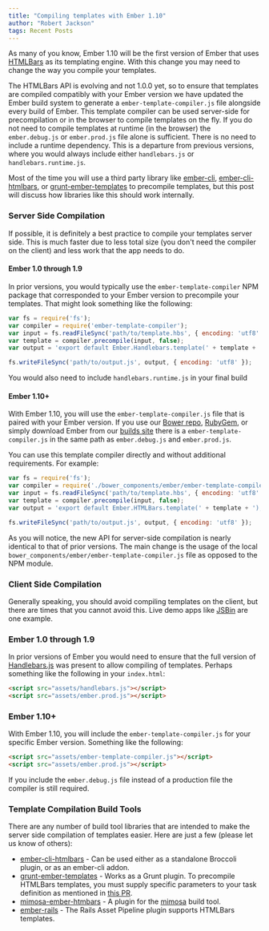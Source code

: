 ```yaml
---
title: "Compiling templates with Ember 1.10"
author: "Robert Jackson"
tags: Recent Posts
---
```


As many of you know, Ember 1.10 will be the first version of Ember that uses [HTMLBars](https://github.com/tildeio/htmlbars) as its templating engine. With this change you may need to change the way you compile your templates.

The HTMLBars API is evolving and not 1.0.0 yet, so to ensure that templates are compiled compatibly with your Ember version we have updated the Ember build system to generate a `ember-template-compiler.js` file alongside every build of Ember. This template compiler can be used server-side for precompilation or in the browser to compile templates on the fly. If you do not need to compile templates at runtime (in the browser) the `ember.debug.js` or `ember.prod.js` file alone is sufficient. There is no need to include a runtime dependency. This is a departure from previous versions, where you would always include either `handlebars.js` or `handlebars.runtime.js`.

Most of the time you will use a third party library like [ember-cli](https://github.com/ember-cli/ember-cli), [ember-cli-htmlbars](https://github.com/rondale-sc/ember-cli-htmlbars), or [grunt-ember-templates](https://github.com/dgeb/grunt-ember-templates) to precompile templates, but this post will discuss how libraries like this should work internally.

### Server Side Compilation

If possible, it is definitely a best practice to compile your templates server side. This is much faster due to less total size (you don't need the compiler on the client) and less work that the app needs to do.

#### Ember 1.0 through 1.9

In prior versions, you would typically use the `ember-template-compiler` NPM package that corresponded to your Ember version to precompile your templates. That might look something like the following:

```javascript
var fs = require('fs');
var compiler = require('ember-template-compiler');
var input = fs.readFileSync('path/to/template.hbs', { encoding: 'utf8' });
var template = compiler.precompile(input, false);
var output = 'export default Ember.Handlebars.template(' + template + ');';

fs.writeFileSync('path/to/output.js', output, { encoding: 'utf8' });
```

You would also need to include `handlebars.runtime.js` in your final build

#### Ember 1.10+

With Ember 1.10, you will use the `ember-template-compiler.js` file that is paired with your Ember version. If you use our [Bower repo](https://github.com/components/ember), [RubyGem](https://rubygems.org/gems/ember-source), or simply download Ember from our [builds site](http://emberjs.com/builds/) there is a `ember-template-compiler.js` in the same path as `ember.debug.js` and `ember.prod.js`.

You can use this template compiler directly  and without additional requirements. For example:

```javascript
var fs = require('fs');
var compiler = require('./bower_components/ember/ember-template-compiler');
var input = fs.readFileSync('path/to/template.hbs', { encoding: 'utf8' });
var template = compiler.precompile(input, false);
var output = 'export default Ember.HTMLBars.template(' + template + ');';

fs.writeFileSync('path/to/output.js', output, { encoding: 'utf8' });
```

As you will notice, the new API for server-side compilation is nearly identical to that of prior versions. The main change is the usage of the local `bower_components/ember/ember-template-compiler.js` file as opposed to the NPM module.

### Client Side Compilation

Generally speaking, you should avoid compiling templates on the client, but there are times that you cannot avoid this. Live demo apps like [JSBin](http://emberjs.jsbin.com) are one example.

### Ember 1.0 through 1.9

In prior versions of Ember you would need to ensure that the full version of [Handlebars.js](handlebarsjs.com) was present to allow compiling of templates. Perhaps something like the following in your `index.html`:

```html
<script src="assets/handlebars.js"></script>
<script src="assets/ember.prod.js"></script>
```

### Ember 1.10+

With Ember 1.10, you will include the `ember-template-compiler.js` for your specific Ember version.  Something like the following:

```html
<script src="assets/ember-template-compiler.js"></script>
<script src="assets/ember.prod.js"></script>
```

If you include the `ember.debug.js` file instead of a production file the compiler is still required.

### Template Compilation Build Tools

There are any number of build tool libraries that are intended to make the server side compilation of templates easier. Here are just a few (please let us know of others):

* [ember-cli-htmlbars](https://github.com/rondale-sc/ember-cli-htmlbars) - Can be used either as a standalone Broccoli plugin, or as an ember-cli addon.
* [grunt-ember-templates](https://github.com/dgeb/grunt-ember-templates) - Works as a Grunt plugin. To precompile HTMLBars templates, you must supply specific parameters to your task definition as mentioned in [this PR](https://github.com/dgeb/grunt-ember-templates/pull/77).
* [mimosa-ember-htmbars](https://github.com/dbashford/mimosa-ember-htmlbars) - A plugin for the [mimosa](http://mimosa.io/) build tool.
* [ember-rails](https://github.com/emberjs/ember-rails) - The Rails Asset Pipeline plugin supports HTMLBars templates.

